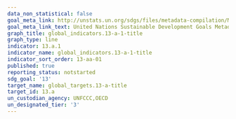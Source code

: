 ```yaml
---
data_non_statistical: false
goal_meta_link: http://unstats.un.org/sdgs/files/metadata-compilation/Metadata-Goal-13.pdf
goal_meta_link_text: United Nations Sustainable Development Goals Metadata (pdf 759kB)
graph_title: global_indicators.13-a-1-title
graph_type: line
indicator: 13.a.1
indicator_name: global_indicators.13-a-1-title
indicator_sort_order: 13-aa-01
published: true
reporting_status: notstarted
sdg_goal: '13'
target_name: global_targets.13-a-title
target_id: 13.a
un_custodian_agency: UNFCCC,OECD
un_designated_tier: '3'
---
```

